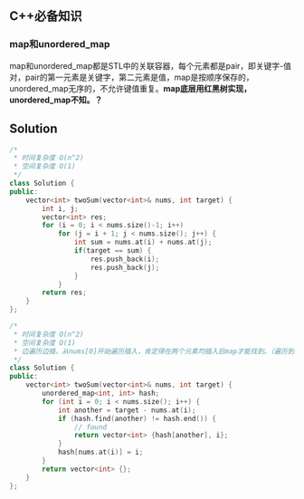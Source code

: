 ## C++必备知识

### map和unordered_map

map和unordered_map都是STL中的关联容器，每个元素都是pair，即关键字-值对，pair的第一元素是关键字，第二元素是值，map是按顺序保存的，unordered_map无序的，不允许键值重复。**map底层用红黑树实现，unordered_map不知。？**

## Solution

```C++
/* 
 * 时间复杂度 O(n^2)
 * 空间复杂度 O(1)
 */
class Solution {
public:
    vector<int> twoSum(vector<int>& nums, int target) {
        int i, j;
        vector<int> res;
        for (i = 0; i < nums.size()-1; i++)
            for (j = i + 1; j < nums.size(); j++) {
                int sum = nums.at(i) + nums.at(j);
                if(target == sum) {
                    res.push_back(i);
                    res.push_back(j);
                }
            }
        return res;
    }
};

/* 
 * 时间复杂度 O(n^2)
 * 空间复杂度 O(1)
 * 边遍历边插，从nums[0]开始遍历插入，肯定得在两个元素均插入后map才能找到。（遍历到唯一正确的键对组的后一个元素时，前面元素肯定在hash中了）
 */
class Solution {
public:
    vector<int> twoSum(vector<int>& nums, int target) {
        unordered_map<int, int> hash;
        for (int i = 0; i < nums.size(); i++) {
            int another = target - nums.at(i);
            if (hash.find(another) != hash.end()) {
                // found
                return vector<int> {hash[another], i};
            }
            hash[nums.at(i)] = i;
        }
        return vector<int> {};
    }
};
```

